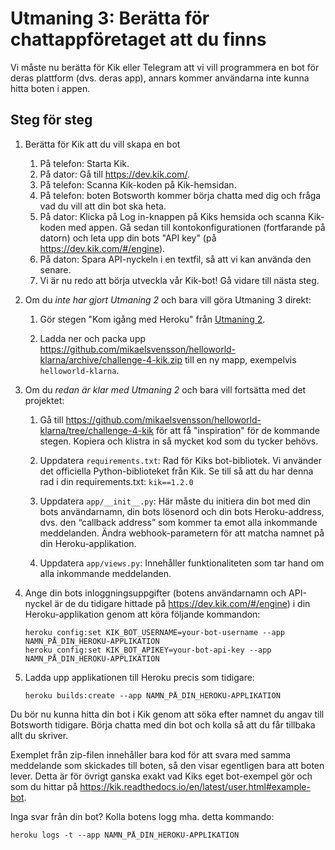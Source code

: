 # Utmaning 3: Berätta för chattappföretaget att du finns
 
Vi måste nu berätta för Kik eller Telegram att vi vill programmera en bot för deras plattform (dvs. deras app), annars kommer användarna inte kunna hitta boten i appen.

## Steg för steg

1.  Berätta för Kik att du vill skapa en bot
    1.  På telefon:  Starta Kik.
    1.  På dator: Gå till https://dev.kik.com/.
    1.  På telefon: Scanna Kik-koden på Kik-hemsidan.
    1.  På telefon: boten Botsworth kommer börja chatta med dig och fråga vad du vill att din bot ska heta.
    1.  På dator: Klicka på Log in-knappen på Kiks hemsida och scanna Kik-koden med appen. Gå sedan till kontokonfigurationen (fortfarande på datorn) och leta upp din bots "API key" (på https://dev.kik.com/#/engine).
    1.  På daton: Spara API-nyckeln i en textfil, så att vi kan använda den senare.
    1.  Vi är nu redo att börja utveckla vår Kik-bot! Gå vidare till nästa steg.

1.  Om du _inte har gjort Utmaning 2_ och bara vill göra Utmaning 3 direkt:

    1.  Gör stegen "Kom igång med Heroku" från [Utmaning 2](./challenge-heroku.sv.md).
    
    1.  Ladda ner och packa upp https://github.com/mikaelsvensson/helloworld-klarna/archive/challenge-4-kik.zip 
        till en ny mapp, exempelvis ```helloworld-klarna```.

1.  Om du _redan är klar med Utmaning 2_ och bara vill fortsätta med det projektet:

    1.  Gå till https://github.com/mikaelsvensson/helloworld-klarna/tree/challenge-4-kik för att få "inspiration"
        för de kommande stegen. Kopiera och klistra in så mycket kod som du tycker behövs.
        
    1.  Uppdatera ```requirements.txt```: Rad för Kiks bot-bibliotek. Vi använder det officiella Python-biblioteket från 
        Kik. Se till så att du har denna rad i din requirements.txt: ```kik==1.2.0```
    
    1.  Uppdatera ```app/__init__.py```: Här måste du initiera din bot med din bots användarnamn, din bots lösenord och din bots Heroku-address, dvs. den “callback address” som kommer ta emot alla inkommande meddelanden. Ändra webhook-parametern för att matcha namnet på din Heroku-applikation.
    
    1.  Uppdatera ```app/views.py```: Innehåller funktionaliteten som tar hand om alla inkommande meddelanden.

1.  Ange din bots inloggningsuppgifter (botens användarnamn och API-nyckel är de du tidigare hittade på
    https://dev.kik.com/#/engine) i din Heroku-applikation genom att köra följande kommandon:
    
        heroku config:set KIK_BOT_USERNAME=your-bot-username --app NAMN_PÅ_DIN_HEROKU-APPLIKATION
        heroku config:set KIK_BOT_APIKEY=your-bot-api-key --app NAMN_PÅ_DIN_HEROKU-APPLIKATION
 
1.  Ladda upp applikationen till Heroku precis som tidigare:

        heroku builds:create --app NAMN_PÅ_DIN_HEROKU-APPLIKATION
 
Du bör nu kunna hitta din bot i Kik genom att söka efter namnet du angav till Botsworth tidigare. 
Börja chatta med din bot och kolla så att du får tillbaka allt du skriver.

Exemplet från zip-filen innehåller bara kod för att svara med samma meddelande som skickades till boten, 
så den visar egentligen bara att boten lever. Detta är för övrigt ganska exakt vad Kiks eget bot-exempel 
gör och som du hittar på https://kik.readthedocs.io/en/latest/user.html#example-bot.

Inga svar från din bot? Kolla botens logg mha. detta kommando:
    
    heroku logs -t --app NAMN_PÅ_DIN_HEROKU-APPLIKATION